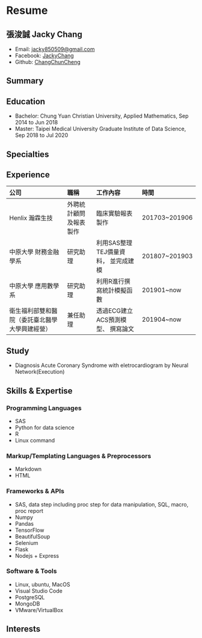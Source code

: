 # Resume

## 張浚誠 Jacky Chang

* Email: jacky850509@gmail.com
* Facebook: [JackyChang](https://www.facebook.com/profile.php?id=100004678897373)
* Github: [ChangChunCheng](https://github.com/ChangChunCheng)

## Summary

## Education

* Bachelor: Chung Yuan Christian University, Applied Mathematics, Sep 2014 to Jun 2018
* Master: Taipei Medical University Graduate Institute of Data Science, Sep 2018 to Jul 2020

## Specialties

## Experience

| 公司 | 職稱 | 工作內容 | 時間 |
| :--- | :--- | :--- | :--- |
| Henlix 瀚霖生技 | 外聘統計顧問及報表製作 | 臨床實驗報表製作 | 201703~201906 |
| 中原大學 財務金融學系 | 研究助理 | 利用SAS整理TEJ價量資料， 並完成建模 | 201807~201903 |
| 中原大學 應用數學系 | 研究助理 | 利用R進行撰寫統計模擬函數 | 201901~now |
| 衛生福利部雙和醫院（委託臺北醫學大學興建經營） | 兼任助理 | 透過ECG建立ACS預測模型、 撰寫論文 | 201904~now |

## Study

* Diagnosis Acute Coronary Syndrome with eletrocardiogram by Neural Network\(Execution\)

## Skills & Expertise

### Programming Languages

* SAS
* Python for data science
* R
* Linux command

### Markup/Templating Languages & Preprocessors

* Markdown
* HTML

### Frameworks & APIs

* SAS, data step including proc step for data manipulation, SQL, macro, proc report
* Numpy
* Pandas
* TensorFlow
* BeautifulSoup
* Selenium
* Flask
* Nodejs + Express

### Software & Tools

* Linux, ubuntu, MacOS
* Visual Studio Code
* PostgreSQL
* MongoDB
* VMware/VirtualBox

## Interests

